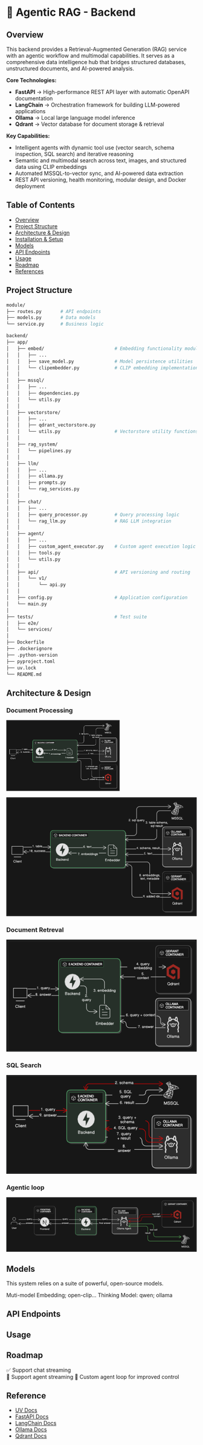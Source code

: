 # 🤖 Agentic RAG - Backend

## Overview
This backend provides a Retrieval-Augmented Generation (RAG) service with an 
agentic workflow and multimodal capabilities. It serves as a comprehensive data intelligence hub that bridges structured databases, unstructured documents, and AI-powered analysis.

**Core Technologies:**
- **FastAPI** → High-performance REST API layer with automatic OpenAPI documentation
- **LangChain** → Orchestration framework for building LLM-powered applications
- **Ollama** → Local large language model inference
- **Qdrant** → Vector database for document storage & retrieval

**Key Capabilities:**
- Intelligent agents with dynamic tool use (vector search, schema inspection, SQL search) and iterative reasoning
- Semantic and multimodal search across text, images, and structured data using CLIP embeddings
- Automated MSSQL-to-vector sync, and AI-powered data extraction
- REST API versioning, health monitoring, modular design, and Docker deployment

## Table of Contents
- [Overview](#overview)
- [Project Structure](#project-structure)
- [Architecture & Design](#architecture--design)
- [Installation & Setup](#installation--setup)
- [Models](#models)
- [API Endpoints](#api-endpoints)
- [Usage](#usage)
- [Roadmap](#roadmap)
- [References](#reference)


## Project Structure
```bash
module/
├── routes.py       # API endpoints
├── models.py       # Data models
└── service.py      # Business logic
```
```bash
backend/
├── app/
│   ├── embed/                          # Embedding functionality module
│   │   ├── ...
│   │   ├── save_model.py               # Model persistence utilities
│   │   └── clipembedder.py             # CLIP embedding implementation
│   │
│   ├── mssql/
│   │   ├── ...
│   │   ├── dependencies.py
│   │   └── utils.py
│   │
│   ├── vectorstore/
│   │   ├── ...
│   │   ├── qdrant_vectorstore.py
│   │   └── utils.py                    # Vectorstore utility functions
│   │
│   ├── rag_system/
│   │   └── pipelines.py
│   │
│   ├── llm/
│   │   ├── ...
│   │   ├── ollama.py
│   │   ├── prompts.py
│   │   └── rag_services.py
│   │
│   ├── chat/
│   │   ├── ...
│   │   ├── query_processor.py          # Query processing logic
│   │   └── rag_llm.py                  # RAG LLM integration
│   │
│   ├── agent/
│   │   ├── ...
│   │   ├── custom_agent_executor.py    # Custom agent execution logic
│   │   ├── tools.py
│   │   └── utils.py
│   │
│   ├── api/                            # API versioning and routing
│   │   └── v1/
│   │       └── api.py
│   │
│   ├── config.py                       # Application configuration
│   └── main.py
│
├── tests/                              # Test suite
│   ├── e2e/
│   └── services/
│
├── Dockerfile
├── .dockerignore
├── .python-version
├── pyproject.toml
├── uv.lock
└── README.md
```


## Architecture & Design
### Document Processing
<img src="/Documentation/images/Document Preprocessing.png" alt="Documant Processing Pipeline" width="300"/>

![](/Documentation/images/Document%20Preprocessing.png)

### Document Retreval
![](/Documentation/images/Vector%20Search.png)

### SQL Search
![](/Documentation/images/SQL%20Search.png)

### Agentic loop
![](/Documentation/images/Agent%20Pipeline.png)

## Models
This system relies on a suite of powerful, open-source models.

Muti-model Embedding; open-clip...
Thinking Model: qwen; ollama


## API Endpoints


## Usage


## Roadmap
✅ Support chat streaming\
🔲 Support agent streaming
🔲 Custom agent loop for improved control

## Reference
- [UV Docs](https://docs.astral.sh/uv/)
- [FastAPI Docs](https://fastapi.tiangolo.com/reference/)
- [LangChain Docs](https://python.langchain.com/api_reference/)
- [Ollama Docs](https://github.com/ollama/ollama/blob/main/docs/README.md)
- [Qdrant Docs](https://qdrant.tech/documentation/)
